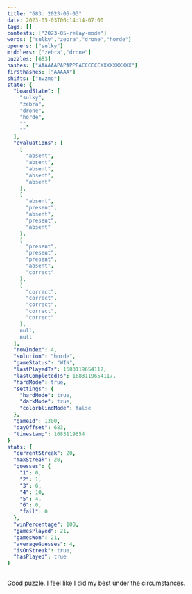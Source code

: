 ```yaml
---
title: "683: 2023-05-03"
date: 2023-05-03T06:14:14-07:00
tags: []
contests: ["2023-05-relay-mode"]
words: ["sulky","zebra","drone","horde"]
openers: ["sulky"]
middlers: ["zebra","drone"]
puzzles: [683]
hashes: ["AAAAAAPAPAPPPACCCCCCXXXXXXXXXX"]
firsthashes: ["AAAAA"]
shifts: ["nvzmo"]
state: {
  "boardState": [
    "sulky",
    "zebra",
    "drone",
    "horde",
    "",
    ""
  ],
  "evaluations": [
    [
      "absent",
      "absent",
      "absent",
      "absent",
      "absent"
    ],
    [
      "absent",
      "present",
      "absent",
      "present",
      "absent"
    ],
    [
      "present",
      "present",
      "present",
      "absent",
      "correct"
    ],
    [
      "correct",
      "correct",
      "correct",
      "correct",
      "correct"
    ],
    null,
    null
  ],
  "rowIndex": 4,
  "solution": "horde",
  "gameStatus": "WIN",
  "lastPlayedTs": 1683119654117,
  "lastCompletedTs": 1683119654117,
  "hardMode": true,
  "settings": {
    "hardMode": true,
    "darkMode": true,
    "colorblindMode": false
  },
  "gameId": 1300,
  "dayOffset": 683,
  "timestamp": 1683119654
}
stats: {
  "currentStreak": 20,
  "maxStreak": 20,
  "guesses": {
    "1": 0,
    "2": 1,
    "3": 6,
    "4": 10,
    "5": 4,
    "6": 0,
    "fail": 0
  },
  "winPercentage": 100,
  "gamesPlayed": 21,
  "gamesWon": 21,
  "averageGuesses": 4,
  "isOnStreak": true,
  "hasPlayed": true
}
---
```

<!-- more -->
Good puzzle. I feel like I did my best under the circumstances.
